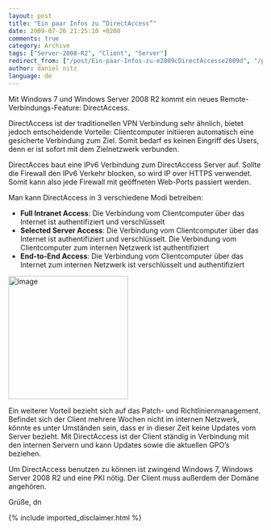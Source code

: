 ```yaml
---
layout: post
title: "Ein paar Infos zu “DirectAccess”"
date: 2009-07-26 21:25:10 +0200
comments: true
category: Archive
tags: ["Server-2008-R2", "Client", "Server"]
redirect_from: ["/post/Ein-paar-Infos-zu-e2809cDirectAccesse2809d", "/post/ein-paar-infos-zu-e2809cdirectaccesse2809d"]
author: daniel nitz
language: de
---
```

<!-- more -->
<p>Mit Windows 7 und Windows Server 2008 R2 kommt ein neues Remote-Verbindungs-Feature: DirectAccess. </p>  <p>DirectAccess ist der traditionellen VPN Verbindung sehr ähnlich, bietet jedoch entscheidende Vorteile: Clientcomputer initiieren automatisch eine gesicherte Verbindung zum Ziel. Somit bedarf es keinen Eingriff des Users, denn er ist sofort mit dem Zielnetzwerk verbunden. </p>  <p>DirectAcces baut eine IPv6 Verbindung zum DirectAccess Server auf. Sollte die Firewall den IPv6 Verkehr blocken, so wird IP over HTTPS verwendet. Somit kann also jede Firewall mit geöffneten Web-Ports passiert werden.</p>  <p>Man kann DirectAccess in 3 verschiedene Modi betreiben:</p>  <ul>   <li><strong>Full Intranet Access</strong>: Die Verbindung vom Clientcomputer über das Internet ist authentifiziert und verschlüsselt </li>    <li><strong>Selected Server Access</strong>: Die Verbindung vom Clientcomputer über das Internet ist authentifiziert und verschlüsselt. Die Verbindung vom Clientcomputer zum internen Netzwerk ist authentifiziert </li>    <li><strong>End-to-End Access</strong>: Die Verbindung vom Clientcomputer über das Internet zum internen Netzwerk ist verschlüsselt und authentifiziert </li> </ul>  <p><a href="/assets/archive/image_10.png"><img style="border-right-width: 0px; display: inline; border-top-width: 0px; border-bottom-width: 0px; border-left-width: 0px" title="image" border="0" alt="image" src="/assets/archive/image_thumb_10.png" width="237" height="244" /></a> </p>  <p>Ein weiterer Vorteil bezieht sich auf das Patch- und Richtlinienmanagement. Befindet sich der Client mehrere Wochen nicht im internen Netzwerk, könnte es unter Umständen sein, dass er in dieser Zeit keine Updates vom Server bezieht. Mit DirectAccess ist der Client ständig in Verbindung mit den internen Servern und kann Updates sowie die aktuellen GPO’s beziehen.</p>  <p>Um DirectAccess benutzen zu können ist zwingend Windows 7, Windows Server 2008 R2 und eine PKI nötig. Der Client muss außerdem der Domäne angehören.</p>  <p>Grüße, dn</p>
{% include imported_disclaimer.html %}
